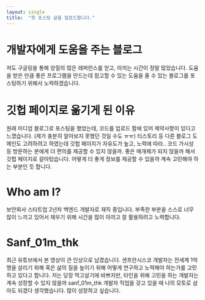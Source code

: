 ```yaml
---
layout: single
title:  "첫 포스팅 글을 업로드합니다."
---
```



# 개발자에게 도움을 주는 블로그
저도 구글링을 통해 양질의 많은 레퍼런스를 얻고, 아끼는 시간이 정말 많았습니다. 도움을 받은 만큼 좋은 프로그램을 만드는데 참고할 수 있는 도움을 줄 수 있는 블로그를 포스팅하기 위해서 노력하겠습니다. 



# 깃헙 페이지로 옮기게 된 이유
원래 미디엄 블로그로 포스팅을 했었는데, 코드를 업로드 함에 있어 제약사항이 있다고 느꼈습니다. (제가 충분히 알아보지 못했던 것일 수도 ㅠㅠ) 티스토리 등 다른 블로그 도메인도 고려하려고 하였는데 깃헙 페이지가 자유도가 높고, 노력에 따라.. 코드 가시성 등 방문하는 분에게 더 편의를 제공할 수 있지 않을까. 좋은 매개체가 되지 않을까 해서 깃헙 페이지로 갈아탔습니다. 어떻게 더 좋게 정보를 제공할 수 있을까 계속 고민해야 하는 부분인 듯 합니다.


# Who am I?
보안회사 스타트업 2년차 백엔드 개발자로 재직 중입니다. 부족한 부분을 스스로 너무 많이 느끼고 있어서 채우기 위해 시간을 많이 아끼고 잘 활용하려고 노력합니다.


# Sanf_01m_thk
최근 유튜브에서 본 영상이 큰 인상으로 남겼습니다. 샌프란시스코 개발자는 전세계 1억명을 살리기 위해 혹은 삶의 질을 높이기 위해 어떻게 연구하고 노력해야 하는가를 고민하고 있다고 합니다. 저는 당장 먹고살기에 바쁘지만, 타인을 위해 고민을 하는 개발자는 계속 성장할 수 있지 않을까 sanf_01m_thk 개발자 직업을 갖고 있을 때 나의 모토로 삼아도 되겠다 생각했습니다. 많이 성장하고 싶습니다.
